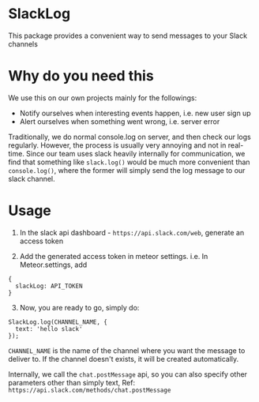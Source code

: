 # SlackLog
This package provides a convenient way to send messages to your Slack channels

# Why do you need this
We use this on our own projects mainly for the followings:

  - Notify ourselves when interesting events happen, i.e. new user sign up
  - Alert ourselves when something went wrong, i.e. server error

Traditionally, we do normal console.log on server, and then check our logs regularly. However, the process is usually very annoying and not in real-time. Since our team uses slack heavily internally for communication, we find that something like `slack.log()` would be much more convenient than `console.log()`, where the former will simply send the log message to our slack channel.

# Usage
1. In the slack api dashboard - `https://api.slack.com/web`, generate an access token

2. Add the generated access token in meteor settings. i.e. In Meteor.settings, add

  ```
  {
    slackLog: API_TOKEN
  }
  ```

3. Now, you are ready to go, simply do:

  ```
  SlackLog.log(CHANNEL_NAME, {
    text: 'hello slack'
  });
  ```

`CHANNEL_NAME` is the name of the channel where you want the message to deliver to. If the channel doesn't exists, it will be created automatically.

Internally, we call the `chat.postMessage` api, so you can also specify other parameters other than simply text, Ref: `https://api.slack.com/methods/chat.postMessage`
